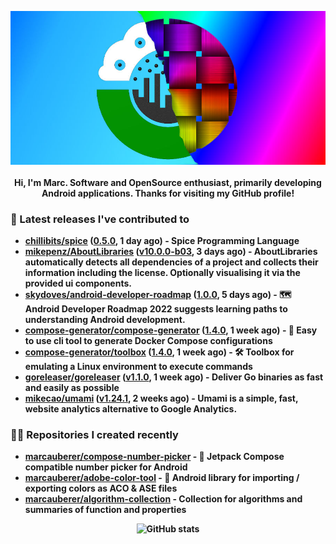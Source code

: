<p align="center">
	<img src="https://raw.githubusercontent.com/marcauberer/marcauberer/master/images/frontpage-image.jpg">
	<br><br>
	<b>Hi, I'm Marc. Software and OpenSource enthusiast, primarily developing Android applications. Thanks for visiting my GitHub profile!
</p>

### 🚀 Latest releases I've contributed to


- [chillibits/spice](https://github.com/chillibits/spice) ([0.5.0](https://github.com/chillibits/spice/releases/tag/0.5.0), 1 day ago) - Spice Programming Language
- [mikepenz/AboutLibraries](https://github.com/mikepenz/AboutLibraries) ([v10.0.0-b03](https://github.com/mikepenz/AboutLibraries/releases/tag/v10.0.0-b03), 3 days ago) - AboutLibraries automatically detects all dependencies of a project and collects their information including the license. Optionally visualising it via the provided ui components.
- [skydoves/android-developer-roadmap](https://github.com/skydoves/android-developer-roadmap) ([1.0.0](https://github.com/skydoves/android-developer-roadmap/releases/tag/1.0.0), 5 days ago) - 🗺 Android Developer Roadmap 2022 suggests learning paths to understanding Android development.
- [compose-generator/compose-generator](https://github.com/compose-generator/compose-generator) ([1.4.0](https://github.com/compose-generator/compose-generator/releases/tag/1.4.0), 1 week ago) - 🐳 Easy to use cli tool to generate Docker Compose configurations
- [compose-generator/toolbox](https://github.com/compose-generator/toolbox) ([1.4.0](https://github.com/compose-generator/toolbox/releases/tag/1.4.0), 1 week ago) - 🛠️ Toolbox for emulating a Linux environment to execute commands
- [goreleaser/goreleaser](https://github.com/goreleaser/goreleaser) ([v1.1.0](https://github.com/goreleaser/goreleaser/releases/tag/v1.1.0), 1 week ago) - Deliver Go binaries as fast and easily as possible
- [mikecao/umami](https://github.com/mikecao/umami) ([v1.24.1](https://github.com/mikecao/umami/releases/tag/v1.24.1), 2 weeks ago) - Umami is a simple, fast, website analytics alternative to Google Analytics.

### 👨‍💻 Repositories I created recently
- [marcauberer/compose-number-picker](https://github.com/marcauberer/compose-number-picker) - 🔢 Jetpack Compose compatible number picker for Android
- [marcauberer/adobe-color-tool](https://github.com/marcauberer/adobe-color-tool) - 🎨 Android library for importing / exporting colors as ACO &amp; ASE files
- [marcauberer/algorithm-collection](https://github.com/marcauberer/algorithm-collection) - Collection for algorithms and summaries of function and properties

<p align="center">
	<img src="https://github-readme-stats.vercel.app/api?username=marcauberer&show_icons=true&theme=dark" alt="GitHub stats">
</p>
